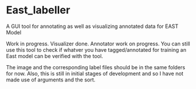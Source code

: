 # East_labeller
A GUI tool for annotating as well as visualizing annotated data for EAST Model

Work in progress. Visualizer done. Annotator work on progress.  You can still use this tool to check if whatver you have tagged/annotated for training an East model can be verified with the tool. 

The image and the corresponding label files should be in the same folders for now. Also, this is still in initial stages of development and so I have not made use of arguments and the sort. 
